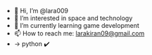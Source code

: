 - 👋 Hi, I’m @lara009
- 👀 I’m interested in space and technology
- 🌱 I’m currently learning game development
- 📫 How to reach me: larakiran09@gmail.com
- -> python ✔️

<!---
lara009/lara009 is a ✨ special ✨ repository because its `README.md` (this file) appears on your GitHub profile.
You can click the Preview link to take a look at your changes.
--->
